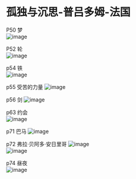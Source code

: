 # 孤独与沉思-普吕多姆-法国
P50  梦  
![image](https://user-images.githubusercontent.com/84896436/150051115-870b81b7-273f-46cf-be4e-e8eeadb59af3.png)

P52  轮  
![image](https://user-images.githubusercontent.com/84896436/150051407-30ce75eb-80a6-4384-82d5-47cf7dbae9f5.png)

p54  铁  
![image](https://user-images.githubusercontent.com/84896436/150056009-7f4b747b-d03f-4a8e-b007-7200d7ad6a78.png)

p55  受苦的力量 
![image](https://user-images.githubusercontent.com/84896436/150056093-02bcd00f-770e-472a-b902-844970d65e4c.png)

p56  剑
![image](https://user-images.githubusercontent.com/84896436/150056164-5f8c0b96-8e27-49f1-bd70-dceab54bf8e1.png)

p63 约会  
![image](https://user-images.githubusercontent.com/84896436/150056301-2fb116c8-a635-471f-9f74-87a5c193bf2b.png)

p71  巴马
![image](https://user-images.githubusercontent.com/84896436/150056738-cf54b17e-040d-4839-a480-26b7c1babc4e.png)

p72 弗拉·贝阿多·安日里哥
![image](https://user-images.githubusercontent.com/84896436/150057548-a5962a96-2706-47d9-942f-7672a91d2fac.png)  
![image](https://user-images.githubusercontent.com/84896436/150057563-78787cf4-3a54-46df-86f6-ece481f1704e.png)  

p74  昼夜  
![image](https://user-images.githubusercontent.com/84896436/150057636-c9f70c75-875a-431b-badd-8626fea0acd5.png)  


